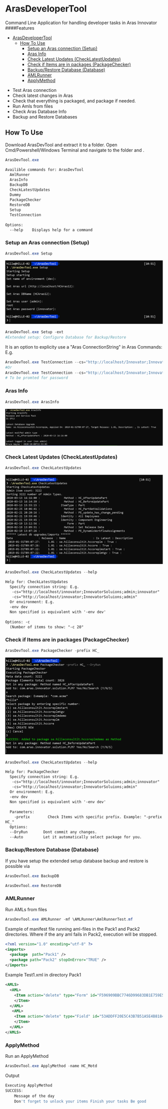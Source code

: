 # ArasDeveloperTool
Command Line Application for handling developer tasks in Aras Innovator
####Features

- [ArasDeveloperTool](#arasdevelopertool)
  - [How To Use](#how-to-use)
    - [Setup an Aras connection (Setup)](#setup-an-aras-connection-setup)
    - [Aras Info](#aras-info)
    - [Check Latest Updates (CheckLatestUpdates)](#check-latest-updates-checklatestupdates)
    - [Check if Items are in packages (PackageChecker)](#check-if-items-are-in-packages-packagechecker)
    - [Backup/Restore Database (Database)](#backuprestore-database-database)
    - [AMLRunner](#amlrunner)
    - [ApplyMethod](#applymethod)

* Test Aras connection
* Check latest changes in Aras
* Check that everything is packaged, and package if needed. 
* Run Amls from files
* Check Aras Database Info
* Backup and Restore Databases


## How To Use
 
Download ArasDevTool and extract it to a folder. 
Open Cmd/Powershell/Windows Terminal and navigate to the folder and .

``` powershell
ArasDevTool.exe
```

``` 
Availible commands for: ArasDevTool
  AmlRunner
  ArasInfo
  BackupDB
  CheckLatestUpdates
  Dummy
  PackageChecker
  RestoreDB
  Setup
  TestConnection

Options:
  --help    Displays help for a command

```

### Setup an Aras connection (Setup)

``` powershell
ArasDevTool.exe Setup
``` 
![Setup example](Documentation/img/SetupConnection.png)

``` powershell
ArasDevTool.exe Setup -ext
#Extended setup: Configure Database for Backup/Restore
``` 

It is an option to explicity use a "Aras ConnectionString" in Aras Commands:
E.g. 

``` powershell
ArasDevTool.exe TestConnection --cs="http://localhost/Innovator;InnovatorSolutions;admin;innovator"
#Or
ArasDevTool.exe TestConnection --cs="http://localhost/Innovator;InnovatorSolutions;admin"
# To be promted for password
``` 




### Aras Info

``` powershell
ArasDevTool.exe ArasInfo
``` 
![Setup example](Documentation/img/ArasInfo.png)


### Check Latest Updates (CheckLatestUpdates)
``` powershell
ArasDevTool.exe CheckLatestUpdates 
``` 
![CheckLatestUpdates example](Documentation/img/CheckLatestUpdates.png)


``` powershell
ArasDevTool.exe CheckLatestUpdates --help
``` 
``` 
Help for: CheckLatestUpdates
  Specify connection string: E.g.
   -cs="http://localhost/innovator;InnovatorSoluions;admin;innovator"
   -cs="http://localhost/innovator;InnovatorSoluions;admin"
  Or environment: E.g.
  -env dev
  Non specified is equivalent with '-env dev'

Options: -c
  (Number of items to show: "-c 20"

```


### Check if Items are in packages (PackageChecker)
``` powershell
ArasDevTool.exe PackageChecker -prefix HC_
``` 
![Package Checker example](Documentation/img/PackageChecker.png)


``` powershell
ArasDevTool.exe CheckLatestUpdates --help
``` 
``` 
Help for: PackageChecker
  Specify connection string: E.g.
   -cs="http://localhost/innovator;InnovatorSoluions;admin;innovator"
   -cs="http://localhost/innovator;InnovatorSoluions;admin"
  Or environment: E.g.
  -env dev
  Non specified is equivalent with '-env dev'

  Parameters:
    -prefix        Check Items with specific prefix. Example: "-prefix HC_"
  Options:
  --DryRun       Dont commit any changes.
  --Auto         Let it automatically select package for you.
```


### Backup/Restore Database (Database)
If you have setup the extended setup database backup and restore is possible via

``` powershell
ArasDevTool.exe BackupDB 
``` 

``` powershell
ArasDevTool.exe RestoreDB
``` 

### AMLRunner
Run AMLs from files

``` powershell
ArasDevTool.exe AMLRunner -mf \AMLRunner\AmlRunnerTest.mf
``` 

Example of manifest file running aml-files in the Pack1 and Pack2 directories. Where if the any aml fails in Pack2, execution will be stopped.
``` xml
<?xml version="1.0" encoding="utf-8" ?>
<imports>
  <package  path="Pack1" />
  <package path="Pack2" stopOnError="TRUE" />
</imports>
``` 


Example Test1.xml in directory Pack1
``` xml
<AMLS>
  <AML>
    <Item action="delete" type="Form" id="F596909BBC7746D99683DB1E759E582E">
    </Item>
  </AML>
   <AML>
    <Item action="delete" type="Field" id="53ADDFF20E5C43B7B51A5E4B818465E3">
    </Item>
  </AML>
</AMLS>
``` 

### ApplyMethod
Run an ApplyMethod

``` powershell
ArasDevTool.exe ApplyMethod -name HC_Motd
```

Output
``` powershell
Executing ApplyMethod
SUCCESS:
    Message of the day
    Don't forget to unlock your items Finish your tasks Be good
```